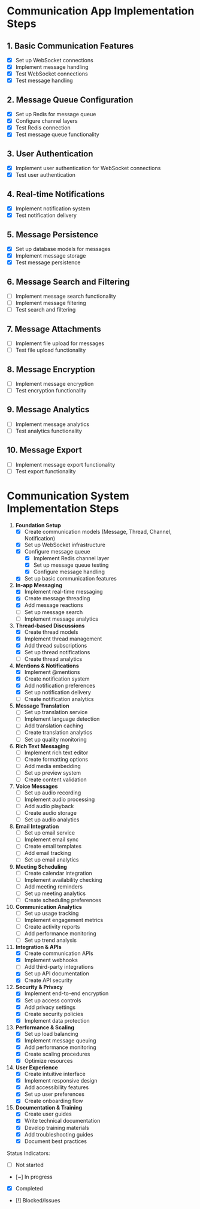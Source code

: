 # Communication App Implementation Steps

## 1. Basic Communication Features
- [x] Set up WebSocket connections
- [x] Implement message handling
- [x] Test WebSocket connections
- [x] Test message handling

## 2. Message Queue Configuration
- [x] Set up Redis for message queue
- [x] Configure channel layers
- [x] Test Redis connection
- [x] Test message queue functionality

## 3. User Authentication
- [x] Implement user authentication for WebSocket connections
- [x] Test user authentication

## 4. Real-time Notifications
- [x] Implement notification system
- [x] Test notification delivery

## 5. Message Persistence
- [x] Set up database models for messages
- [x] Implement message storage
- [x] Test message persistence

## 6. Message Search and Filtering
- [ ] Implement message search functionality
- [ ] Implement message filtering
- [ ] Test search and filtering

## 7. Message Attachments
- [ ] Implement file upload for messages
- [ ] Test file upload functionality

## 8. Message Encryption
- [ ] Implement message encryption
- [ ] Test encryption functionality

## 9. Message Analytics
- [ ] Implement message analytics
- [ ] Test analytics functionality

## 10. Message Export
- [ ] Implement message export functionality
- [ ] Test export functionality

# Communication System Implementation Steps

1. **Foundation Setup**
   - [x] Create communication models (Message, Thread, Channel, Notification)
   - [x] Set up WebSocket infrastructure
   - [x] Configure message queue
     - [x] Implement Redis channel layer
     - [x] Set up message queue testing
     - [x] Configure message handling
   - [x] Set up basic communication features

2. **In-app Messaging**
   - [x] Implement real-time messaging
   - [x] Create message threading
   - [x] Add message reactions
   - [ ] Set up message search
   - [ ] Implement message analytics

3. **Thread-based Discussions**
   - [x] Create thread models
   - [x] Implement thread management
   - [x] Add thread subscriptions
   - [x] Set up thread notifications
   - [ ] Create thread analytics

4. **Mentions & Notifications**
   - [x] Implement @mentions
   - [x] Create notification system
   - [x] Add notification preferences
   - [x] Set up notification delivery
   - [ ] Create notification analytics

5. **Message Translation**
   - [ ] Set up translation service
   - [ ] Implement language detection
   - [ ] Add translation caching
   - [ ] Create translation analytics
   - [ ] Set up quality monitoring

6. **Rich Text Messaging**
   - [ ] Implement rich text editor
   - [ ] Create formatting options
   - [ ] Add media embedding
   - [ ] Set up preview system
   - [ ] Create content validation

7. **Voice Messages**
   - [ ] Set up audio recording
   - [ ] Implement audio processing
   - [ ] Add audio playback
   - [ ] Create audio storage
   - [ ] Set up audio analytics

8. **Email Integration**
   - [ ] Set up email service
   - [ ] Implement email sync
   - [ ] Create email templates
   - [ ] Add email tracking
   - [ ] Set up email analytics

9. **Meeting Scheduling**
   - [ ] Create calendar integration
   - [ ] Implement availability checking
   - [ ] Add meeting reminders
   - [ ] Set up meeting analytics
   - [ ] Create scheduling preferences

10. **Communication Analytics**
    - [ ] Set up usage tracking
    - [ ] Implement engagement metrics
    - [ ] Create activity reports
    - [ ] Add performance monitoring
    - [ ] Set up trend analysis

11. **Integration & APIs**
    - [x] Create communication APIs
    - [x] Implement webhooks
    - [ ] Add third-party integrations
    - [x] Set up API documentation
    - [x] Create API security

12. **Security & Privacy**
    - [x] Implement end-to-end encryption
    - [x] Set up access controls
    - [x] Add privacy settings
    - [x] Create security policies
    - [x] Implement data protection

13. **Performance & Scaling**
    - [x] Set up load balancing
    - [x] Implement message queuing
    - [x] Add performance monitoring
    - [x] Create scaling procedures
    - [x] Optimize resources

14. **User Experience**
    - [x] Create intuitive interface
    - [x] Implement responsive design
    - [x] Add accessibility features
    - [x] Set up user preferences
    - [x] Create onboarding flow

15. **Documentation & Training**
    - [x] Create user guides
    - [x] Write technical documentation
    - [x] Develop training materials
    - [x] Add troubleshooting guides
    - [x] Document best practices

Status Indicators:
- [ ] Not started
- [~] In progress
- [x] Completed
- [!] Blocked/Issues 